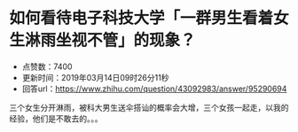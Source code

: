 # 如何看待电子科技大学「一群男生看着女生淋雨坐视不管」的现象？
- 点赞数：7400
- 更新时间：2019年03月14日09时26分11秒
- 回答url：https://www.zhihu.com/question/43092983/answer/95290694
<body>
 <p data-pid="jIKe23IZ">三个女生分开淋雨，被科大男生送伞搭讪的概率会大增，三个女孩一起走，以我的经验，他们是不敢去的。。。</p>
</body>